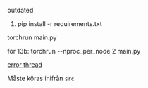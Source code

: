 outdated

1. pip install -r requirements.txt



torchrun main.py

för 13b:
    torchrun --nproc_per_node 2 main.py



[error thread](https://github.com/facebookresearch/llama/issues/415)



Måste köras inifrån ```src```